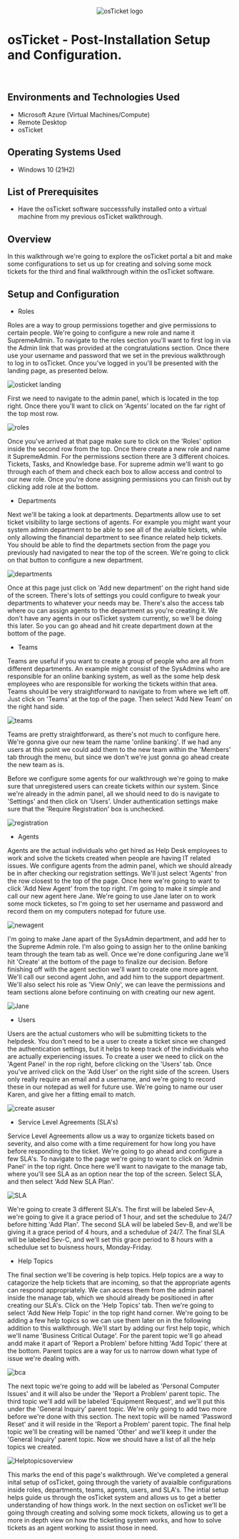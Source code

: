 <p align="center">
<img src="https://i.imgur.com/Clzj7Xs.png" alt="osTicket logo"/>
</p>

<h1>osTicket - Post-Installation Setup and Configuration.</h1>
<br />


<h2>Environments and Technologies Used</h2>

- Microsoft Azure (Virtual Machines/Compute)
- Remote Desktop
- osTicket

<h2>Operating Systems Used </h2>

- Windows 10</b> (21H2)

<h2>List of Prerequisites</h2>

- Have the osTicket software successsfully installed onto a virtual machine from my previous osTicket walkthrough. 
 
<h2>Overview</h2>

In this walkthrough we're going to explore the osTicket portal a bit and make some configurations to set us up for creating and solving some mock tickets for the third and final walkthrough within the osTicket software. 

<h2>Setup and Configuration</h2>

- Roles

Roles are a way to group permissions together and give permissions to certain people. We're going to configure a new role and name it SupremeAdmin. To navigate to the roles section you'll want to first log in via the Admin link that was provided at the congratulations section. Once there use your username and password that we set in the previous walkthrough to log in to osTicket. Once you've logged in you'll be presented with the landing page, as presented below. 

![osticket landing](https://github.com/user-attachments/assets/461846e7-7fef-40ee-b42a-f2cb084d1ee5)

First we need to navigate to the admin panel, which is located in the top right. Once there you'll want to click on 'Agents' located on the far right of the top most row. 

![roles](https://github.com/user-attachments/assets/033634a0-be6e-44cc-995e-eacb54f1f314)

Once you've arrived at that page make sure to click on the 'Roles' option inside the second row from the top. Once there create a new role and name it SupremeAdmin. For the permissions section there are 3 different choices. Tickets, Tasks, and Knowledge base. For supreme admin we'll want to go through each of them and check each box to allow access and control to our new role. Once you're done assigning permissions you can finish out by clicking add role at the bottom. 

- Departments

Next we'll be taking a look at departments. Departments allow use to set ticket visibility to large sections of agents. For example you might want your system admin department to be able to see all of the avialble tickets, while only allowing the financial department to see finance related help tickets. You should be able to find the departmets section from the page you previously had navigated to near the top of the screen. We're going to click on that button to configure a new department. 

![departments](https://github.com/user-attachments/assets/d99f1300-619d-498f-b7b1-fc70f3ad2085)

Once at this page just click on 'Add new department' on the right hand side of the screen. There's lots of settings you could configure to tweak your departments to whatever your needs may be. There's also the access tab where ou can assign agents to the department as you're creating it. We don't have any agents in our osTicket system currently, so we'll be doing this later. So you can go ahead and hit create department down at the bottom of the page. 

- Teams

Teams are useful if you want to create a group of people who are all from different departments. An example might consist of the SysAdmins who are responsible for an online banking system, as well as the some help desk employees who are responsible for working the tickets within that area. Teams should be very straightforward to navigate to from where we left off. Just click on 'Teams' at the top of the page. Then select 'Add New Team' on the right hand side. 

![teams](https://github.com/user-attachments/assets/73b9bd51-ae9c-48ae-aa29-21b2fbc9ebc2)

Teams are pretty straightforward, as there's not much to configure here. We're gonna give our new team the name 'online banking'. If we had any users at this point we could add them to the new team within the 'Members' tab through the menu, but since we don't we're just gonna go ahead create the new team as is. 

Before we configure some agents for our walkthrough we're going to make sure that unregistered users can create tickets within our system. Since we're already in the admin panel, all we should need to do is navigate to 'Settings' and then click on 'Users'. Under authentication settings make sure that the 'Require Registration' box is unchecked.

![registration](https://github.com/user-attachments/assets/5816b27e-3f77-4613-b399-186a711cac8a)

- Agents

Agents are the actual individuals who get hired as Help Desk employees to work and solve the tickets created when people are having IT related issues. We configure agents from the admin panel, which we should already be in after checking our registration settings. We'll just select 'Agents' fron the row closest to the top of the page. Once here we're going to want to click 'Add New Agent' from the top right. I'm going to make it simple and call our new agent here Jane. We're going to use Jane later on to work some mock ticketes, so I'm going to set her username and password and record them on my computers notepad for future use. 

![newagent](https://github.com/user-attachments/assets/83dd8e6c-c215-41b8-9f0c-a81985658d29)

I'm going to make Jane apart of the SysAdmin department, and add her to the Supreme Admin role. I'm also going to assign her to the online banking team through the team tab as well. Once we're done configuring Jane we'll hit 'Create' at the bottom of the page to finalize our decision. Before finishing off with the agent section we'll want to create one more agent. We'll call our second agent John, and add him to the support department. We'll also select his role as 'View Only', we can leave the permissions and team sections alone before continuing on with creating our new agent.

![Jane](https://github.com/user-attachments/assets/c23cdcf7-9bfd-4559-b952-4254f74b3062)

- Users

Users are the actual customers who will be submitting tickets to the helpdesk. You don't need to be a user to create a ticket since we changed the authentication settings, but it helps to keep track of the individuals who are actually experiencing issues. To create a user we need to click on the 'Agent Panel' in the rop right, before clicking on the 'Users' tab. Once you've arrived click on the 'Add User' on the right side of the screen. Users only really require an email and a username, and we're going to record these in our notepad as well for future use. We're going to name our user Karen, and give her a fitting email to match.

![create asuser](https://github.com/user-attachments/assets/c18172ac-4c85-4ca5-9899-ad94b313e7b2)

- Service Level Agreements (SLA's)

Service Level Agreements allow us a way to organize tickets based on severity, and also come with a time requirement for how long you have before responding to the ticket. We're going to go ahead and configure a few SLA's. To navigate to the page we're going to want to click on 'Admin Panel' in the top right. Once here we'll want to navigate to the manage tab, where you'll see SLA as an option near the top of the screen. Select SLA, and then select 'Add New SLA Plan'. 

![SLA](https://github.com/user-attachments/assets/f2c0ce3f-9695-4df0-be9c-acf92e5e35ac)

We're going to create 3 different SLA's. The first will be labeled Sev-A, we're going to give it a grace period of 1 hour, and set the schedulue to 24/7 before hitting 'Add Plan'. The second SLA will be labeled Sev-B, and we'll be giving it a grace period of 4 hours, and a schedulue of 24/7. The final SLA will be labeled Sev-C, and we'll set this grace period to 8 hours with a schedulue set to buisness hours, Monday-Friday.

- Help Topics

The final section we'll be covering is help topics. Help topics are a way to catagorize the help tickets that are incoming, so that the appropriate agents can respond appropriately. We can access them from the admin panel inside the manage tab, which we should already be positioned in after creating our SLA's. Click on the 'Help Topics' tab. Then we're going to select 'Add New Help Topic' in the top right hand corner. We're going to be adding a few help topics so we can use them later on in the following addition to this walkthrough. We'll start by adding our first help topic, which we'll name 'Business Critical Outage'. For the parent topic we'll go ahead andd make it apart of 'Report a Problem' before hitting 'Add Topic' there at the bottom. Parent topics are a way for us to narrow down what type of issue we're dealing with.

![bca](https://github.com/user-attachments/assets/8dac8228-ec48-45ad-b20d-5332e756ece3)

The next topic we're going to add will be labeled as 'Personal Computer Issues' and it will also be under the 'Report a Problem' parent topic. The third topic we'll add will be labeled 'Equipment Request', and we'll put this under the 'General Inquiry' parent topic. We're only going to add two more before we're done with this section. The next topic will be named 'Password Reset' and it will reside in the 'Report a Problem' parent topic. The final help topic we'll be creating will be named 'Other' and we'll keep it under the 'General Inquiry' parent topic. Now we should have a list of all the help topics we created.

![Helptopicsoverview](https://github.com/user-attachments/assets/353d048d-6e0f-45f2-aa64-725bf1f1a202)

This marks the end of this page's walkthrough. We've completed a general inital setup of osTicket, going through the variety of avaialble configurations inside roles, departments, teams, agents, users, and SLA's. The intial setup helps guide us through the osTicket system and allows us to get a better understanding of how things work. In the next section on osTicket we'll be going through creating and solving some mock tickets, allowing us to get a more in depth view on how the ticketing system works, and how to solve tickets as an agent working to assist those in need. 






<br />
